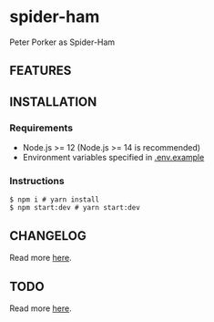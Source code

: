 # spider-ham

Peter Porker as Spider-Ham

## FEATURES

## INSTALLATION

### Requirements

- Node.js >= 12 (Node.js >= 14 is recommended)
- Environment variables specified in [.env.example](https://github.com/night-watch-project/spider-ham/blob/master/.env.example)

### Instructions

```shell
$ npm i # yarn install
$ npm start:dev # yarn start:dev
```

## CHANGELOG

Read more [here](https://github.com/night-watch-project/spider-ham/blob/master/CHANGELOG.md).

## TODO

Read more [here](https://github.com/night-watch-project/spider-ham/blob/master/TODO.md).
